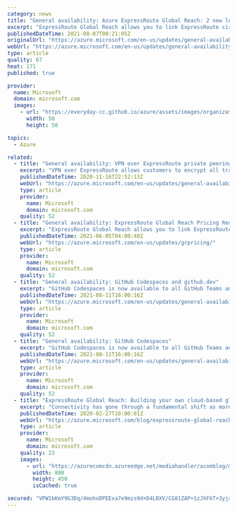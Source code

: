 ```yaml
---
category: news
title: "General availability: Azure ExpressRoute Global Reach: 2 new locations"
excerpt: "ExpressRoute Global Reach allows you to link ExpressRoute circuits in different locations together to make a private network between your on-premises networks."
publishedDateTime: 2021-08-07T00:21:05Z
originalUrl: "https://azure.microsoft.com/en-us/updates/general-availability-azure-expressroute-global-reach-2-new-locations/"
webUrl: "https://azure.microsoft.com/en-us/updates/general-availability-azure-expressroute-global-reach-2-new-locations/"
type: article
quality: 67
heat: 171
published: true

provider:
  name: Microsoft
  domain: microsoft.com
  images:
    - url: "https://everyday-cc.github.io/azure/assets/images/organizations/microsoft.com-50x50.jpg"
      width: 50
      height: 50

topics:
  - Azure

related:
  - title: "General availability: VPN over ExpressRoute private peering"
    excerpt: "VPN over ExpressRoute allows customers to encrypt all traffic going over their ExpressRoute circuit. VPN over ExpressRoute, combined with site-to-site and point-to-site VPN provides end-to-end encryption between data centers, branch offices and remote users."
    publishedDateTime: 2020-11-16T22:52:13Z
    webUrl: "https://azure.microsoft.com/en-us/updates/general-availability-vpn-over-expressroute-private-peering/"
    type: article
    provider:
      name: Microsoft
      domain: microsoft.com
    quality: 52
  - title: "General availability: ExpressRoute Global Reach Pricing Reduction"
    excerpt: "ExpressRoute Global Reach allows you to link ExpressRoute circuits together to make a private network between your on-premises networks. The data transfer price for this offering is now 50% lower."
    publishedDateTime: 2021-06-05T04:00:40Z
    webUrl: "https://azure.microsoft.com/en-us/updates/grpricing/"
    type: article
    provider:
      name: Microsoft
      domain: microsoft.com
    quality: 52
  - title: "General availability: GitHub Codespaces and github.dev"
    excerpt: "GitHub Codespaces is now available to all GitHub Teams and GitHub Enterprise Cloud customers. Everyone can also leverage github.dev to browse GitHub repositories and make lightweight code changes."
    publishedDateTime: 2021-08-11T16:00:16Z
    webUrl: "https://azure.microsoft.com/en-us/updates/general-availability-github-codespaces-and-githubdev/"
    type: article
    provider:
      name: Microsoft
      domain: microsoft.com
    quality: 52
  - title: "General availability: GitHub Codespaces"
    excerpt: "GitHub Codespaces is now available to all GitHub Teams and GitHub Enterprise Cloud customers."
    publishedDateTime: 2021-08-11T16:00:16Z
    webUrl: "https://azure.microsoft.com/en-us/updates/general-availability-github-codespaces/"
    type: article
    provider:
      name: Microsoft
      domain: microsoft.com
    quality: 52
  - title: "ExpressRoute Global Reach: Building your own cloud-based global backbone"
    excerpt: "Connectivity has gone through a fundamental shift as more workloads and services have moved to the Cloud. Traditional enterprise Wide Area Networks (WAN) have been fixed in nature, without the ability to dynamically scale to meet modern customer demands. For customers seeking to increasingly apply a"
    publishedDateTime: 2020-02-27T10:00:01Z
    webUrl: "https://azure.microsoft.com/blog/expressroute-global-reach-building-your-own-cloud-based-global-backbone/"
    type: article
    provider:
      name: Microsoft
      domain: microsoft.com
    quality: 23
    images:
      - url: "https://azurecomcdn.azureedge.net/mediahandler/acomblog/media/Default/blog/91479b4e-3251-419d-861a-102b91287a1c.png"
        width: 800
        height: 450
        isCached: true

secured: "VPW1bKmY9G3Dq/4mohoDPEExa7e9mzs9d+D4LBXV/CG81ZAP+1zJhFkT+3yjahxxE1IUO1dx/jX5W6N2hi89UttHyGbE/03i/wRGN2HQXCSOOZF2WGilZGsEqgsXXZqJnWW4WyYfxX/wGaT1mrihOjESI3nzufMis55cy90qWYdk3mP8+uElzih/4dG8ZTEj0h8Uc6251bfAID1s0d2thbxWAJ7tG64gFHREywnxdPT1HjJs1XwMryXE5x8oxAaB1aWtGkIal6vmH32cRM08UPhVWq172T8jmQfMHjtmjzFbEZuFQxkp2HU4IiPQEq9zCvCLlOAQAGWJNPjIOxhigDnN0fyGVxbwGrLW5WFR0BQ=;vBfezCZZAYnCv4i8e8ZDTQ=="
---
```


